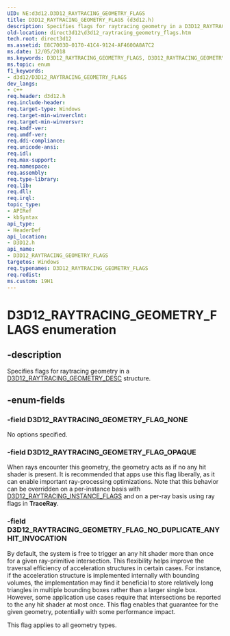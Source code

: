 ```yaml
---
UID: NE:d3d12.D3D12_RAYTRACING_GEOMETRY_FLAGS
title: D3D12_RAYTRACING_GEOMETRY_FLAGS (d3d12.h)
description: Specifies flags for raytracing geometry in a D3D12_RAYTRACING_GEOMETRY_DESC structure.
old-location: direct3d12\d3d12_raytracing_geometry_flags.htm
tech.root: direct3d12
ms.assetid: E8C7003D-0170-41C4-9124-AF4600A8A7C2
ms.date: 12/05/2018
ms.keywords: D3D12_RAYTRACING_GEOMETRY_FLAGS, D3D12_RAYTRACING_GEOMETRY_FLAGS enumeration, D3D12_RAYTRACING_GEOMETRY_FLAG_NONE, D3D12_RAYTRACING_GEOMETRY_FLAG_NO_DUPLICATE_ANYHIT_INVOCATION, D3D12_RAYTRACING_GEOMETRY_FLAG_OPAQUE, d3d12/D3D12_RAYTRACING_GEOMETRY_FLAGS, d3d12/D3D12_RAYTRACING_GEOMETRY_FLAG_NONE, d3d12/D3D12_RAYTRACING_GEOMETRY_FLAG_NO_DUPLICATE_ANYHIT_INVOCATION, d3d12/D3D12_RAYTRACING_GEOMETRY_FLAG_OPAQUE, direct3d12.d3d12_raytracing_geometry_flags
ms.topic: enum
f1_keywords:
- d3d12/D3D12_RAYTRACING_GEOMETRY_FLAGS
dev_langs:
- c++
req.header: d3d12.h
req.include-header: 
req.target-type: Windows
req.target-min-winverclnt: 
req.target-min-winversvr: 
req.kmdf-ver: 
req.umdf-ver: 
req.ddi-compliance: 
req.unicode-ansi: 
req.idl: 
req.max-support: 
req.namespace: 
req.assembly: 
req.type-library: 
req.lib: 
req.dll: 
req.irql: 
topic_type:
- APIRef
- kbSyntax
api_type:
- HeaderDef
api_location:
- D3D12.h
api_name:
- D3D12_RAYTRACING_GEOMETRY_FLAGS
targetos: Windows
req.typenames: D3D12_RAYTRACING_GEOMETRY_FLAGS
req.redist: 
ms.custom: 19H1
---
```


# D3D12_RAYTRACING_GEOMETRY_FLAGS enumeration


## -description


Specifies flags for raytracing geometry in a <a href="https://docs.microsoft.com/windows/desktop/api/d3d12/ns-d3d12-d3d12_raytracing_geometry_desc">D3D12_RAYTRACING_GEOMETRY_DESC</a> structure.


## -enum-fields




### -field D3D12_RAYTRACING_GEOMETRY_FLAG_NONE

No options specified.


### -field D3D12_RAYTRACING_GEOMETRY_FLAG_OPAQUE

When rays encounter this geometry, the geometry acts as if no any hit shader is present.  It is recommended that apps use this flag liberally, as it can enable important ray-processing optimizations.  Note that this behavior can be overridden on a per-instance basis with <a href="https://docs.microsoft.com/windows/desktop/api/d3d12/ne-d3d12-d3d12_raytracing_instance_flags">D3D12_RAYTRACING_INSTANCE_FLAGS</a> and on a per-ray basis using ray flags in <b>TraceRay</b>.


### -field D3D12_RAYTRACING_GEOMETRY_FLAG_NO_DUPLICATE_ANYHIT_INVOCATION

By default, the system is free to trigger an any hit shader more than once for a given ray-primitive intersection. This flexibility helps improve the traversal efficiency of acceleration structures in certain cases.  For instance, if the acceleration structure is implemented internally with bounding volumes, the implementation may find it beneficial to store relatively long triangles in multiple bounding boxes rather than a larger single box. However, some application use cases require that intersections be reported to the any hit shader at most once. This flag enables that guarantee for the given geometry, potentially with some performance impact.

This flag applies to all geometry types.

